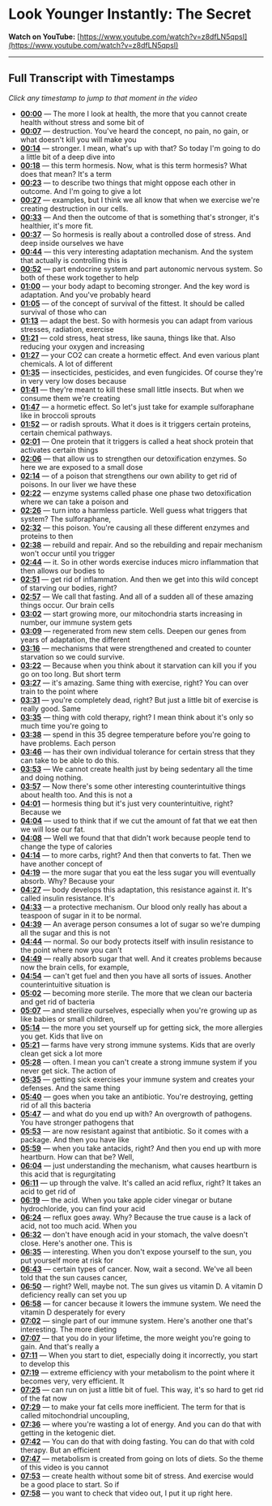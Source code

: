 # Look Younger Instantly: The Secret

**Watch on YouTube:** [https://www.youtube.com/watch?v=z8dfLN5qpsI](https://www.youtube.com/watch?v=z8dfLN5qpsI)

---

## Full Transcript with Timestamps

*Click any timestamp to jump to that moment in the video*

- **[00:00](https://www.youtube.com/watch?v=z8dfLN5qpsI&t=0s)** — The more I look at health, the more that you cannot create health without stress and some bit of
- **[00:07](https://www.youtube.com/watch?v=z8dfLN5qpsI&t=7s)** — destruction. You've heard the concept, no pain, no gain, or what doesn't kill you will make you
- **[00:14](https://www.youtube.com/watch?v=z8dfLN5qpsI&t=14s)** — stronger. I mean, what's up with that? So today I'm going to do a little bit of a deep dive into
- **[00:18](https://www.youtube.com/watch?v=z8dfLN5qpsI&t=18s)** — this term hormesis. Now, what is this term hormesis? What does that mean? It's a term
- **[00:23](https://www.youtube.com/watch?v=z8dfLN5qpsI&t=23s)** — to describe two things that might oppose each other in outcome. And I'm going to give a lot
- **[00:27](https://www.youtube.com/watch?v=z8dfLN5qpsI&t=27s)** — examples, but I think we all know that when we exercise we're creating destruction in our cells.
- **[00:33](https://www.youtube.com/watch?v=z8dfLN5qpsI&t=33s)** — And then the outcome of that is something that's stronger, it's healthier, it's more fit.
- **[00:37](https://www.youtube.com/watch?v=z8dfLN5qpsI&t=37s)** — So hormesis is really about a controlled dose of stress. And deep inside ourselves we have
- **[00:44](https://www.youtube.com/watch?v=z8dfLN5qpsI&t=44s)** — this very interesting adaptation mechanism. And the system that actually is controlling this is
- **[00:52](https://www.youtube.com/watch?v=z8dfLN5qpsI&t=52s)** — part endocrine system and part autonomic nervous system. So both of these work together to help
- **[01:00](https://www.youtube.com/watch?v=z8dfLN5qpsI&t=60s)** — your body adapt to becoming stronger. And the key word is adaptation. And you've probably heard
- **[01:05](https://www.youtube.com/watch?v=z8dfLN5qpsI&t=65s)** — of the concept of survival of the fittest. It should be called survival of those who can
- **[01:13](https://www.youtube.com/watch?v=z8dfLN5qpsI&t=73s)** — adapt the best. So with hormesis you can adapt from various stresses, radiation, exercise
- **[01:21](https://www.youtube.com/watch?v=z8dfLN5qpsI&t=81s)** — cold stress, heat stress, like sauna, things like that. Also reducing your oxygen and increasing
- **[01:27](https://www.youtube.com/watch?v=z8dfLN5qpsI&t=87s)** — your CO2 can create a hormetic effect. And even various plant chemicals. A lot of different
- **[01:35](https://www.youtube.com/watch?v=z8dfLN5qpsI&t=95s)** — insecticides, pesticides, and even fungicides. Of course they're in very very low doses because
- **[01:41](https://www.youtube.com/watch?v=z8dfLN5qpsI&t=101s)** — they're meant to kill these small little insects. But when we consume them we're creating
- **[01:47](https://www.youtube.com/watch?v=z8dfLN5qpsI&t=107s)** — a hormetic effect. So let's just take for example sulforaphane like in broccoli sprouts
- **[01:52](https://www.youtube.com/watch?v=z8dfLN5qpsI&t=112s)** — or radish sprouts. What it does is it triggers certain proteins, certain chemical pathways.
- **[02:01](https://www.youtube.com/watch?v=z8dfLN5qpsI&t=121s)** — One protein that it triggers is called a heat shock protein that activates certain things
- **[02:06](https://www.youtube.com/watch?v=z8dfLN5qpsI&t=126s)** — that allow us to strengthen our detoxification enzymes. So here we are exposed to a small dose
- **[02:14](https://www.youtube.com/watch?v=z8dfLN5qpsI&t=134s)** — of a poison that strengthens our own ability to get rid of poisons. In our liver we have these
- **[02:22](https://www.youtube.com/watch?v=z8dfLN5qpsI&t=142s)** — enzyme systems called phase one phase two detoxification where we can take a poison and
- **[02:26](https://www.youtube.com/watch?v=z8dfLN5qpsI&t=146s)** — turn into a harmless particle. Well guess what triggers that system? The sulforaphane,
- **[02:32](https://www.youtube.com/watch?v=z8dfLN5qpsI&t=152s)** — this poison. You're causing all these different enzymes and proteins to then
- **[02:38](https://www.youtube.com/watch?v=z8dfLN5qpsI&t=158s)** — rebuild and repair. And so the rebuilding and repair mechanism won't occur until you trigger
- **[02:44](https://www.youtube.com/watch?v=z8dfLN5qpsI&t=164s)** — it. So in other words exercise induces micro inflammation that then allows our bodies to
- **[02:51](https://www.youtube.com/watch?v=z8dfLN5qpsI&t=171s)** — get rid of inflammation. And then we get into this wild concept of starving our bodies, right?
- **[02:57](https://www.youtube.com/watch?v=z8dfLN5qpsI&t=177s)** — We call that fasting. And all of a sudden all of these amazing things occur. Our brain cells
- **[03:02](https://www.youtube.com/watch?v=z8dfLN5qpsI&t=182s)** — start growing more, our mitochondria starts increasing in number, our immune system gets
- **[03:09](https://www.youtube.com/watch?v=z8dfLN5qpsI&t=189s)** — regenerated from new stem cells. Deepen our genes from years of adaptation, the different
- **[03:16](https://www.youtube.com/watch?v=z8dfLN5qpsI&t=196s)** — mechanisms that were strengthened and created to counter starvation so we could survive.
- **[03:22](https://www.youtube.com/watch?v=z8dfLN5qpsI&t=202s)** — Because when you think about it starvation can kill you if you go on too long. But short term
- **[03:27](https://www.youtube.com/watch?v=z8dfLN5qpsI&t=207s)** — it's amazing. Same thing with exercise, right? You can over train to the point where
- **[03:31](https://www.youtube.com/watch?v=z8dfLN5qpsI&t=211s)** — you're completely dead, right? But just a little bit of exercise is really good. Same
- **[03:35](https://www.youtube.com/watch?v=z8dfLN5qpsI&t=215s)** — thing with cold therapy, right? I mean think about it's only so much time you're going to
- **[03:38](https://www.youtube.com/watch?v=z8dfLN5qpsI&t=218s)** — spend in this 35 degree temperature before you're going to have problems. Each person
- **[03:46](https://www.youtube.com/watch?v=z8dfLN5qpsI&t=226s)** — has their own individual tolerance for certain stress that they can take to be able to do this.
- **[03:53](https://www.youtube.com/watch?v=z8dfLN5qpsI&t=233s)** — We cannot create health just by being sedentary all the time and doing nothing.
- **[03:57](https://www.youtube.com/watch?v=z8dfLN5qpsI&t=237s)** — Now there's some other interesting counterintuitive things about health too. And this is not a
- **[04:01](https://www.youtube.com/watch?v=z8dfLN5qpsI&t=241s)** — hormesis thing but it's just very counterintuitive, right? Because we
- **[04:04](https://www.youtube.com/watch?v=z8dfLN5qpsI&t=244s)** — used to think that if we cut the amount of fat that we eat then we will lose our fat.
- **[04:08](https://www.youtube.com/watch?v=z8dfLN5qpsI&t=248s)** — Well we found that that didn't work because people tend to change the type of calories
- **[04:14](https://www.youtube.com/watch?v=z8dfLN5qpsI&t=254s)** — to more carbs, right? And then that converts to fat. Then we have another concept of
- **[04:19](https://www.youtube.com/watch?v=z8dfLN5qpsI&t=259s)** — the more sugar that you eat the less sugar you will eventually absorb. Why? Because your
- **[04:27](https://www.youtube.com/watch?v=z8dfLN5qpsI&t=267s)** — body develops this adaptation, this resistance against it. It's called insulin resistance. It's
- **[04:33](https://www.youtube.com/watch?v=z8dfLN5qpsI&t=273s)** — a protective mechanism. Our blood only really has about a teaspoon of sugar in it to be normal.
- **[04:39](https://www.youtube.com/watch?v=z8dfLN5qpsI&t=279s)** — An average person consumes a lot of sugar so we're dumping all the sugar and this is not
- **[04:44](https://www.youtube.com/watch?v=z8dfLN5qpsI&t=284s)** — normal. So our body protects itself with insulin resistance to the point where now you can't
- **[04:49](https://www.youtube.com/watch?v=z8dfLN5qpsI&t=289s)** — really absorb sugar that well. And it creates problems because now the brain cells, for example,
- **[04:54](https://www.youtube.com/watch?v=z8dfLN5qpsI&t=294s)** — can't get fuel and then you have all sorts of issues. Another counterintuitive situation is
- **[05:02](https://www.youtube.com/watch?v=z8dfLN5qpsI&t=302s)** — becoming more sterile. The more that we clean our bacteria and get rid of bacteria
- **[05:07](https://www.youtube.com/watch?v=z8dfLN5qpsI&t=307s)** — and sterilize ourselves, especially when you're growing up as like babies or small children,
- **[05:14](https://www.youtube.com/watch?v=z8dfLN5qpsI&t=314s)** — the more you set yourself up for getting sick, the more allergies you get. Kids that live on
- **[05:21](https://www.youtube.com/watch?v=z8dfLN5qpsI&t=321s)** — farms have very strong immune systems. Kids that are overly clean get sick a lot more
- **[05:28](https://www.youtube.com/watch?v=z8dfLN5qpsI&t=328s)** — often. I mean you can't create a strong immune system if you never get sick. The action of
- **[05:35](https://www.youtube.com/watch?v=z8dfLN5qpsI&t=335s)** — getting sick exercises your immune system and creates your defenses. And the same thing
- **[05:40](https://www.youtube.com/watch?v=z8dfLN5qpsI&t=340s)** — goes when you take an antibiotic. You're destroying, getting rid of all this bacteria
- **[05:47](https://www.youtube.com/watch?v=z8dfLN5qpsI&t=347s)** — and what do you end up with? An overgrowth of pathogens. You have stronger pathogens that
- **[05:53](https://www.youtube.com/watch?v=z8dfLN5qpsI&t=353s)** — are now resistant against that antibiotic. So it comes with a package. And then you have like
- **[05:59](https://www.youtube.com/watch?v=z8dfLN5qpsI&t=359s)** — when you take antacids, right? And then you end up with more heartburn. How can that be? Well,
- **[06:04](https://www.youtube.com/watch?v=z8dfLN5qpsI&t=364s)** — just understanding the mechanism, what causes heartburn is this acid that is regurgitating
- **[06:11](https://www.youtube.com/watch?v=z8dfLN5qpsI&t=371s)** — up through the valve. It's called an acid reflux, right? It takes an acid to get rid of
- **[06:19](https://www.youtube.com/watch?v=z8dfLN5qpsI&t=379s)** — the acid. When you take apple cider vinegar or butane hydrochloride, you can find your acid
- **[06:24](https://www.youtube.com/watch?v=z8dfLN5qpsI&t=384s)** — reflux goes away. Why? Because the true cause is a lack of acid, not too much acid. When you
- **[06:32](https://www.youtube.com/watch?v=z8dfLN5qpsI&t=392s)** — don't have enough acid in your stomach, the valve doesn't close. Here's another one. This is
- **[06:35](https://www.youtube.com/watch?v=z8dfLN5qpsI&t=395s)** — interesting. When you don't expose yourself to the sun, you put yourself more at risk for
- **[06:43](https://www.youtube.com/watch?v=z8dfLN5qpsI&t=403s)** — certain types of cancer. Now, wait a second. We've all been told that the sun causes cancer,
- **[06:50](https://www.youtube.com/watch?v=z8dfLN5qpsI&t=410s)** — right? Well, maybe not. The sun gives us vitamin D. A vitamin D deficiency really can set you up
- **[06:58](https://www.youtube.com/watch?v=z8dfLN5qpsI&t=418s)** — for cancer because it lowers the immune system. We need the vitamin D desperately for every
- **[07:02](https://www.youtube.com/watch?v=z8dfLN5qpsI&t=422s)** — single part of our immune system. Here's another one that's interesting. The more dieting
- **[07:07](https://www.youtube.com/watch?v=z8dfLN5qpsI&t=427s)** — that you do in your lifetime, the more weight you're going to gain. And that's really a
- **[07:11](https://www.youtube.com/watch?v=z8dfLN5qpsI&t=431s)** — When you start to diet, especially doing it incorrectly, you start to develop this
- **[07:19](https://www.youtube.com/watch?v=z8dfLN5qpsI&t=439s)** — extreme efficiency with your metabolism to the point where it becomes very, very efficient. It
- **[07:25](https://www.youtube.com/watch?v=z8dfLN5qpsI&t=445s)** — can run on just a little bit of fuel. This way, it's so hard to get rid of the fat now
- **[07:29](https://www.youtube.com/watch?v=z8dfLN5qpsI&t=449s)** — to make your fat cells more inefficient. The term for that is called mitochondrial uncoupling,
- **[07:36](https://www.youtube.com/watch?v=z8dfLN5qpsI&t=456s)** — where you're wasting a lot of energy. And you can do that with getting in the ketogenic diet.
- **[07:42](https://www.youtube.com/watch?v=z8dfLN5qpsI&t=462s)** — You can do that with doing fasting. You can do that with cold therapy. But an efficient
- **[07:47](https://www.youtube.com/watch?v=z8dfLN5qpsI&t=467s)** — metabolism is created from going on lots of diets. So the theme of this video is you cannot
- **[07:53](https://www.youtube.com/watch?v=z8dfLN5qpsI&t=473s)** — create health without some bit of stress. And exercise would be a good place to start. So if
- **[07:58](https://www.youtube.com/watch?v=z8dfLN5qpsI&t=478s)** — you want to check that video out, I put it up right here.
